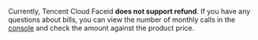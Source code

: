 Currently, Tencent Cloud Faceid **does not support refund**.
If you have any questions about bills, you can view the number of monthly calls in the [console](https://console.cloud.tencent.com/faceid) and check the amount against the product price.
